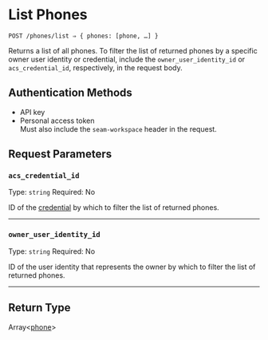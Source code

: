 # List Phones

```
POST /phones/list ⇒ { phones: [phone, …] }
```

Returns a list of all phones. To filter the list of returned phones by a specific owner user identity or credential, include the `owner_user_identity_id` or `acs_credential_id`, respectively, in the request body.

## Authentication Methods

- API key
- Personal access token
  <br>Must also include the `seam-workspace` header in the request.

## Request Parameters

### `acs_credential_id`

Type: `string`
Required: No

ID of the [credential](../../capability-guides/access-systems/managing-credentials.md) by which to filter the list of returned phones.

***

### `owner_user_identity_id`

Type: `string`
Required: No

ID of the user identity that represents the owner by which to filter the list of returned phones.

***

## Return Type

Array<[phone](./)>
